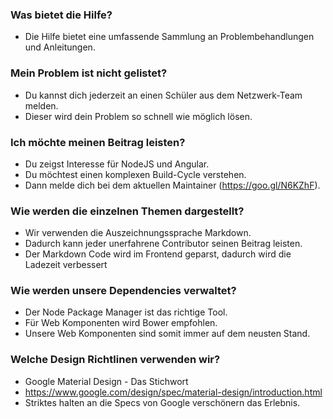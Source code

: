 ### Was bietet die Hilfe?
- Die Hilfe bietet eine umfassende Sammlung an Problembehandlungen und Anleitungen.

### Mein Problem ist nicht gelistet?
- Du kannst dich jederzeit an einen Schüler aus dem Netzwerk-Team melden.
- Dieser wird dein Problem so schnell wie möglich lösen.

### Ich möchte meinen Beitrag leisten?
- Du zeigst Interesse für NodeJS und Angular.
- Du möchtest einen komplexen Build-Cycle verstehen.
- Dann melde dich bei dem aktuellen Maintainer (https://goo.gl/N6KZhF).

### Wie werden die einzelnen Themen dargestellt?
- Wir verwenden die Auszeichnungssprache Markdown.
- Dadurch kann jeder unerfahrene Contributor seinen Beitrag leisten.
- Der Markdown Code wird im Frontend geparst, dadurch wird die Ladezeit verbessert

### Wie werden unsere Dependencies verwaltet?
- Der Node Package Manager ist das richtige Tool.
- Für Web Komponenten wird Bower empfohlen.
- Unsere Web Komponenten sind somit immer auf dem neusten Stand.

### Welche Design Richtlinen verwenden wir?
- Google Material Design - Das Stichwort
- https://www.google.com/design/spec/material-design/introduction.html
- Striktes halten an die Specs von Google verschönern das Erlebnis.